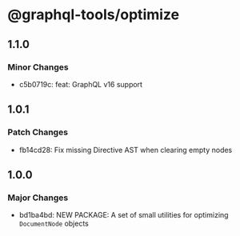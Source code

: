 # @graphql-tools/optimize

## 1.1.0

### Minor Changes

- c5b0719c: feat: GraphQL v16 support

## 1.0.1

### Patch Changes

- fb14cd28: Fix missing Directive AST when clearing empty nodes

## 1.0.0

### Major Changes

- bd1ba4bd: NEW PACKAGE: A set of small utilities for optimizing `DocumentNode` objects
